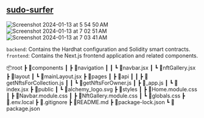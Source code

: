 ## <a href="https://web3.JesseJesse.com">sudo-surfer</a>
 ![Screenshot 2024-01-13 at 5 54 50 AM](https://github.com/sudo-self/sudo-surfer/assets/119916323/7f83a973-f5f8-4cd3-ace2-33b153e503f2)
 ![Screenshot 2024-01-13 at 7 02 51 AM](https://github.com/sudo-self/sudo-surfer/assets/119916323/66c0f0bd-33ea-4b36-bf9c-6ded2016617d)
 ![Screenshot 2024-01-13 at 7 03 41 AM](https://github.com/sudo-self/sudo-surfer/assets/119916323/4f5c27a5-ada2-4353-a81e-56849f8f8862)
 
`backend`: Contains the Hardhat configuration and Solidity smart contracts.
`frontend`: Contains the Next.js frontend application and related components.

  
📦root
 ┣ 📂components
 ┃ ┣ 📂navigation
 ┃ ┃ ┗ 📜navbar.jsx
 ┃ ┗ 📜nftGallery.jsx
 ┣ 📂layout
 ┃ ┗ 📜mainLayout.jsx
 ┣ 📂pages
 ┃ ┣ 📂api
 ┃ ┃ ┣ 📜getNftsForCollection.js
 ┃ ┃ ┗ 📜getNftsForOwner.js
 ┃ ┣ 📜_app.js
 ┃ ┗ 📜index.jsx
 ┣ 📂public
 ┃ ┗ 📜alchemy_logo.svg
 ┣ 📂styles
 ┃ ┣ 📜Home.module.css
 ┃ ┣ 📜Navbar.module.css
 ┃ ┣ 📜NftGallery.module.css
 ┃ ┗ 📜globals.css
 ┣ 📜.env.local
 ┣ 📜.gitignore
 ┣ 📜README.md
 ┣ 📜package-lock.json
 ┗ 📜package.json
```


